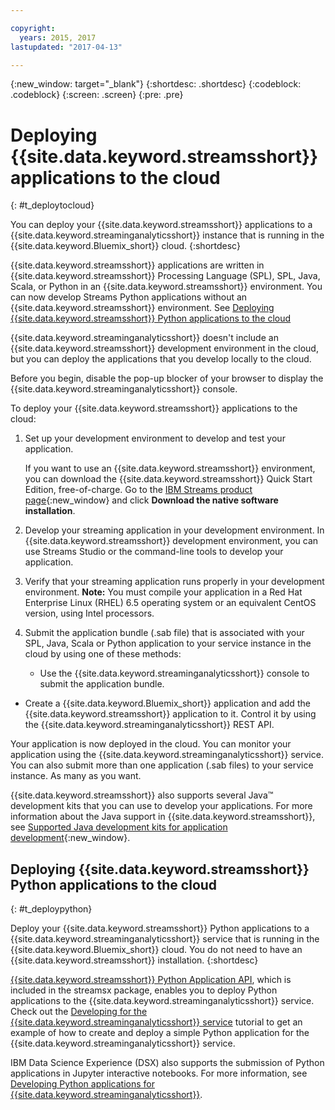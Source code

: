 ```yaml
---

copyright:
  years: 2015, 2017
lastupdated: "2017-04-13"

---
```


<!-- Attribute definitions -->
{:new_window: target="_blank"}
{:shortdesc: .shortdesc}
{:codeblock: .codeblock}
{:screen: .screen}
{:pre: .pre}

# Deploying {{site.data.keyword.streamsshort}} applications to the cloud
{: #t_deploytocloud}

You can deploy your {{site.data.keyword.streamsshort}} applications to a {{site.data.keyword.streaminganalyticsshort}} instance that is running in the {{site.data.keyword.Bluemix_short}} cloud.
{:shortdesc}

{{site.data.keyword.streamsshort}} applications are written in {{site.data.keyword.streamsshort}} Processing Language (SPL), SPL, Java, Scala, or Python in an {{site.data.keyword.streamsshort}} environment. You can now develop Streams Python applications without an {{site.data.keyword.streamsshort}} environment. See [Deploying {{site.data.keyword.streamsshort}} Python applications to the cloud](docs/services/StreamingAnalytics/t_deploytocloud.html#t_deploypython)


{{site.data.keyword.streaminganalyticsshort}} doesn't include an {{site.data.keyword.streamsshort}} development environment in the cloud, but you can deploy the applications that you develop locally to the cloud.

Before you begin, disable the pop-up blocker of your browser to display the {{site.data.keyword.streaminganalyticsshort}} console.

To deploy your {{site.data.keyword.streamsshort}} applications to the cloud:

1. Set up your development environment to develop and test your application.

	If you want to use an {{site.data.keyword.streamsshort}} environment, you can download the {{site.data.keyword.streamsshort}} Quick Start Edition, free-of-charge. Go to the [IBM Streams product page](http://www.ibm.com/analytics/us/en/technology/stream-computing/){:new_window} and click **Download the native software installation**.

2. Develop your streaming application in your development environment. In {{site.data.keyword.streamsshort}} development environment, you can use Streams Studio or the command-line tools to develop your application.

3. Verify that your streaming application runs properly in your development environment.
**Note:** You must compile your application in a Red Hat Enterprise Linux (RHEL) 6.5 operating system or an equivalent CentOS version, using Intel processors.

4. Submit the application bundle (.sab file) that is associated with your SPL, Java, Scala or Python application to your service instance in the cloud by using one of these methods:
	* Use the {{site.data.keyword.streaminganalyticsshort}} console to submit the application bundle.
  * Create a {{site.data.keyword.Bluemix_short}} application and add the {{site.data.keyword.streamsshort}} application to it. Control it by using the {{site.data.keyword.streaminganalyticsshort}} REST API.

Your application is now deployed in the cloud. You can monitor your application using the {{site.data.keyword.streaminganalyticsshort}} service. You can also submit more than one application (.sab files) to your service instance. As many as you want.

{{site.data.keyword.streamsshort}} also supports several Java™ development kits that you can use to develop your applications. For more information about the Java support in {{site.data.keyword.streamsshort}}, see [Supported Java development kits for application development](https://www.ibm.com/support/knowledgecenter/en/SSCRJU_4.2.0/com.ibm.streams.install.doc/doc/ibminfospherestreams-install-prerequisites-java-supported-sdks.html){:new_window}.

## Deploying {{site.data.keyword.streamsshort}} Python applications to the cloud
{: #t_deploypython}

Deploy your {{site.data.keyword.streamsshort}} Python applications to a {{site.data.keyword.streaminganalyticsshort}} service that is running in the {{site.data.keyword.Bluemix_short}} cloud. You do not need to have an {{site.data.keyword.streamsshort}} installation.
{:shortdesc}

[{{site.data.keyword.streamsshort}} Python Application API](http://ibmstreams.github.io/streamsx.documentation/docs/python/python-appapi-devguide/#50-api-features), which is included in the streamsx package, enables you to deploy Python applications to the {{site.data.keyword.streaminganalyticsshort}} service. Check out the [Developing for the {{site.data.keyword.streaminganalyticsshort}} service](http://ibmstreams.github.io/streamsx.documentation/docs/python/1.6/python-appapi-devguide-2a/index.html) tutorial to get an example of how to create and deploy a simple Python application for the {{site.data.keyword.streaminganalyticsshort}} service.

IBM Data Science Experience (DSX) also supports the submission of Python applications in Jupyter interactive notebooks. For more information, see [Developing Python applications for {{site.data.keyword.streaminganalyticsshort}}](/docs/services/StreamingAnalytics/t_develop_apps_python.html).
